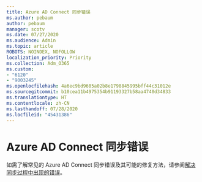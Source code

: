 ```yaml
---
title: Azure AD Connect 同步错误
ms.author: pebaum
author: pebaum
manager: scotv
ms.date: 07/27/2020
ms.audience: Admin
ms.topic: article
ROBOTS: NOINDEX, NOFOLLOW
localization_priority: Priority
ms.collection: Adm_O365
ms.custom:
- "6120"
- "9003245"
ms.openlocfilehash: 4a6ec9bd9605a02b8e1798845995bff44c31012e
ms.sourcegitcommit: b10cea11b4975354b91193327b58aa4740d34833
ms.translationtype: HT
ms.contentlocale: zh-CN
ms.lasthandoff: 07/28/2020
ms.locfileid: "45431386"
---
```

# <a name="azure-ad-connect-sync-errors"></a>Azure AD Connect 同步错误

如需了解常见的 Azure AD Connect 同步错误及其可能的修复方法，请参阅[解决同步过程中出现的错误](https://docs.microsoft.com/azure/active-directory/hybrid/tshoot-connect-sync-errors)。